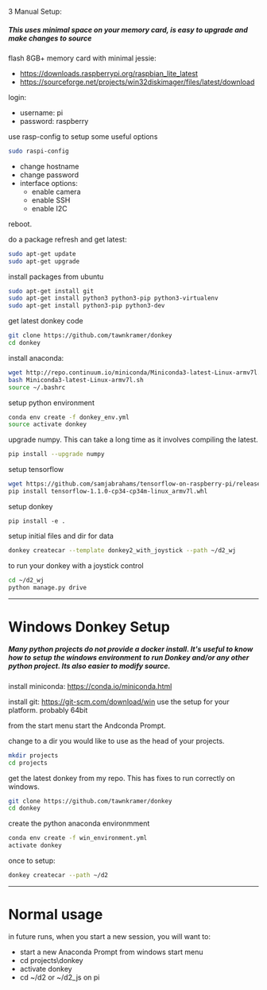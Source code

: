 3 Manual Setup:
##### This uses minimal space on your memory card, is easy to upgrade and make changes to source

flash 8GB+ memory card with minimal jessie:
* https://downloads.raspberrypi.org/raspbian_lite_latest
* https://sourceforge.net/projects/win32diskimager/files/latest/download


login:
* username: pi
* password: raspberry


use rasp-config to setup some useful options
```bash
sudo raspi-config
```
* change hostname
* change password
* interface options: 
  * enable camera
  * enable SSH
  * enable I2C

reboot.

do a package refresh and get latest:    
```bash
sudo apt-get update
sudo apt-get upgrade
```

install packages from ubuntu
```bash
sudo apt-get install git
sudo apt-get install python3 python3-pip python3-virtualenv
sudo apt-get install python3-pip python3-dev
```

get latest donkey code
```bash
git clone https://github.com/tawnkramer/donkey
cd donkey
```

install anaconda:
```bash
wget http://repo.continuum.io/miniconda/Miniconda3-latest-Linux-armv7l.sh
bash Miniconda3-latest-Linux-armv7l.sh
source ~/.bashrc
```

setup python environment
```bash
conda env create -f donkey_env.yml
source activate donkey
```

upgrade numpy. This can take a long time as it involves compiling the latest.
```bash
pip install --upgrade numpy
```

setup tensorflow
```bash
wget https://github.com/samjabrahams/tensorflow-on-raspberry-pi/releases/download/v1.1.0/tensorflow-1.1.0-cp34-cp34m-linux_armv7l.whl
pip install tensorflow-1.1.0-cp34-cp34m-linux_armv7l.whl
```

setup donkey
```
pip install -e .
```

setup initial files and dir for data
```bash
donkey createcar --template donkey2_with_joystick --path ~/d2_wj 
```

to run your donkey with a joystick control
```bash
cd ~/d2_wj
python manage.py drive
```

---

# Windows Donkey Setup
##### Many python projects do not provide a docker install. It's useful to know how to setup the windows environment to run Donkey and/or any other python project. Its also easier to modify source.

install miniconda:
https://conda.io/miniconda.html

install git:
https://git-scm.com/download/win
use the setup for your platform. probably 64bit

from the start menu start the Andconda Prompt.

change to a dir you would like to use as the head of your projects.
```bash
mkdir projects
cd projects
```

get the latest donkey from my repo. This has fixes to run correctly on windows.
```bash
git clone https://github.com/tawnkramer/donkey
cd donkey
```

create the python anaconda environmment
```bash
conda env create -f win_environment.yml
activate donkey
```

once to setup:
```bash
donkey createcar --path ~/d2
```

---
# Normal usage
in future runs, when you start a new session, you will want to:
* start a new Anaconda Prompt from windows start menu
* cd projects\donkey
* activate donkey
* cd ~/d2 or ~/d2_js on pi

 

